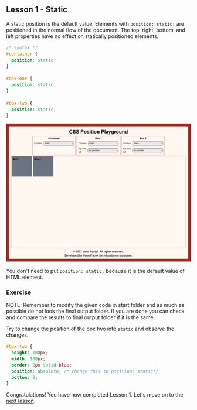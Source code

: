 ## Lesson 1 - Static

A static position is the default value. Elements with `position: static;` are positioned in the normal flow of the document. The top, right, bottom, and left properties have no effect on statically positioned elements.

```css
/* Syntax */
#container {
  position: static;
}

#box-one {
  position: static;
}

#box-two {
  position: static;
}
```

![Position Static Output](../images/static.png)

You don't need to put `position: static;` because it is the default value of HTML element.

### Exercise

NOTE: Remember to modify the given code in start folder and as much as possible do not look the final output folder. If you are done you can check and compare the results to final output folder if it is the same.

Try to change the position of the box two into `static` and observe the changes.

```css
#box-two {
  height: 100px;
  width: 100px;
  border: 2px solid blue;
  position: absolute; /* change this to position: static*/
  bottom: 0;
}
```

Congratulations! You have now completed Lesson 1. Let's move on to the [next lesson](https://github.com/sharproyalz/css-position/tree/main/2_Lesson).
